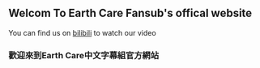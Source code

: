 ## Welcom To Earth Care Fansub's offical website
You can find us on [bilibili](https://space.bilibili.com/387231008) to watch our video
### 歡迎來到Earth Care中文字幕組官方網站
